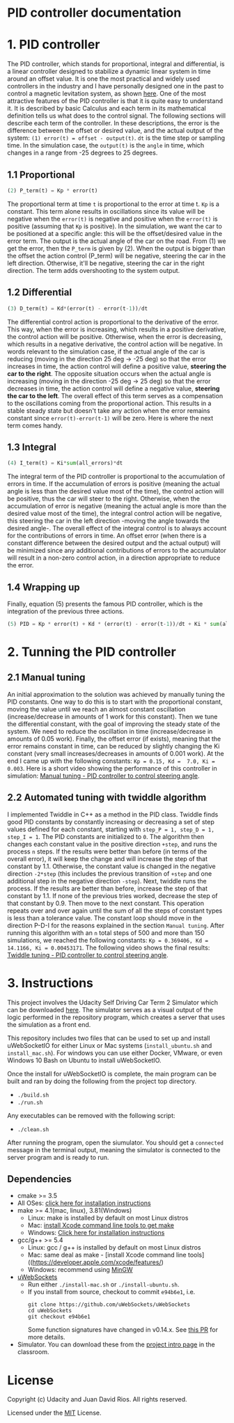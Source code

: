 # PID controller documentation

# 1. PID controller

The PID controller, which stands for proportional, integral and differential, is a linear controller designed to stabilize a dynamic linear system in time around an offset value. It is one the most practical and widely used controllers in the industry and I have personally designed one in the past to control a magnetic levitation system, as shown [here](https://juandarr.github.io/projects/maglev). One of the most attractive features of the PID controller is that it is quite easy to understand it. It is described by basic Calculus and each term in its mathematical definition tells us what does to the control signal. The following sections will describe each term of the controller. In these descriptions, the error is the difference between the offset or desired value, and the actual output of the system: `(1) error(t) = offset - output(t)`. `dt` is the time step or sampling time. In the simulation case, the `output(t)` is the `angle` in time, which changes in a range from -25 degrees to 25 degrees.

## 1.1 Proportional

```Python
(2) P_term(t) = Kp * error(t)
```
The proportional term at time `t` is proportional to the error at time t. `Kp` is a constant. This term alone results in oscillations since its value will be negative when the `error(t)` is negative and positive when the `error(t)` is positive (assuming that `Kp` is positive). In the simulation, we want the car to be positioned at a specific angle: this will be the offset/desired value in the error term. The output is the actual angle of the car on the road. From (1) we get the error, then the `P_term` is given by (2). When the output is bigger than the offset the action control (P_term) will be negative, steering the car in the left direction. Otherwise, it'll be negative, steering the car in the right direction. The term adds overshooting to the system output.

## 1.2 Differential

```Python
(3) D_term(t) = Kd*(error(t) - error(t-1))/dt
```
The differential control action is proportional to the derivative of the error. This way, when the error is increasing, which results in a positive derivative, the control action will be positive. Otherwise, when the error is decreasing, which results in a negative derivative, the control action will be negative. In words relevant to the simulation case, if the actual angle of the car is reducing (moving in the direction 25 deg -> -25 deg) so that the error increases in time, the action control will define a positive value, **steering the car to the right**. The opposite situation occurs when the actual angle is increasing (moving in the direction -25 deg -> 25 deg) so that the error decreases in time, the action control will define a negative value, **steering the car to the left**. The overall effect of this term serves as a compensation to the oscillations coming from the proportional action. This results in a stable steady state but doesn't take any action when the error remains constant since `error(t)-error(t-1)` will be zero. Here is where the next term comes handy. 

## 1.3 Integral

```Python
(4) I_term(t) = Ki*sum(all_errors)*dt
 ```
The integral term of the PID controller is proportional to the accumulation of errors in time. If the accumulation of errors is positive (meaning the actual angle is less than the desired value most of the time), the control action will be positive, thus the car will steer to the right. Otherwise, when the accumulation of error is negative (meaning the actual angle is more than the desired value most of the time), the integral control action will be negative, this steering the car in the left direction -moving the angle towards the desired angle-. The overall effect of the integral control is to always account for the contributions of errors in time. An offset error (when there is a constant difference between the desired output and the actual output) will be minimized since any additional contributions of errors to the accumulator will result in a non-zero control action, in a direction appropriate to reduce the error.

## 1.4 Wrapping up

Finally, equation (5) presents the famous PID controller, which is the integration of the previous three actions. 

```Python
(5) PID = Kp * error(t) + Kd * (error(t) - error(t-1))/dt + Ki * sum(all_errors)*dt
```

# 2. Tunning the PID controller

## 2.1 Manual tuning
An initial approximation to the solution was achieved by manually tuning the PID constants. One way to do this is to start with the proportional constant, moving the value until we reach an almost constant oscillation (increase/decrease in amounts of 1 work for this constant). Then we tune the differential constant, with the goal of improving the steady state of the system. We need to reduce the oscillation in time (increase/decrease in amounts of 0.05 work). Finally, the offset error (if exists), meaning that the error remains constant in time, can be reduced by slightly changing the Ki constant (very small increases/decreases in amounts of 0.001 work). At the end I came up with the following constants: `Kp = 0.15, Kd =  7.0, Ki = 0.003`. Here is a short video showing the performance of this controller in simulation: [Manual tuning - PID controller to control steering angle](https://youtu.be/aAup6fCuPtk).

## 2.2 Automated tuning with twiddle algorithm

I implemented Twiddle in C++ as a method in the PID class. Twiddle finds good PID constants by constantly increasing or decreasing a set of step values defined for each constant, starting with `step_P = 1, step_D = 1, step_I = 1`. The PID constants are initialized to `0`. The algorithm then changes each constant value in the positive direction `+step`, and runs the process `n` steps. If the results were better than before (in terms of the overall error), it will keep the change and will increase the step of that constant by 1.1. Otherwise, the constant value is changed in the negative direction `-2*step` (this includes the previous transition of `+step` and one additional step in the negative direction `-step`). Next, twiddle runs the process. If the results are better than before, increase the step of that constant by 1.1. If none of the previous tries worked, decrease the step of that constant by 0.9. Then move to the next constant. This operation repeats over and over again until the sum of all the steps of constant types is less than a tolerance value. The constant loop should move in the direction P-D-I for the reasons explained in the section `Manual tuning`.
After running this algorithm with an `n` total steps of 500 and more than 150 simulations, we reached the following constants: `Kp = 0.369406, Kd =  14.1166, Ki = 0.00453171`. 
The following video shows the final results: [Twiddle tuning - PID controller to control steering angle]().

# 3. Instructions 

This project involves the Udacity Self Driving Car  Term 2 Simulator which can be downloaded [here](https://github.com/udacity/self-driving-car-sim/releases/tag/v1.45). The simulator serves as a visual output of the logic performed in the repository program, which creates a server that uses the simulation as a front end. 

This repository includes two files that can be used to set up and install uWebSocketIO for either Linux or Mac systems (`install_ubuntu.sh` and `install_mac.sh`). For windows you can use either Docker, VMware, or even Windows 10 Bash on Ubuntu to install uWebSocketIO.

Once the install for uWebSocketIO is complete, the main program can be built and ran by doing the following from the project top directory.

- `./build.sh`
- `./run.sh`
 
 Any executables can be removed with the following script:

 - `./clean.sh`

After running the program, open the siumulator. You should get a `connected` message in the terminal output, meaning the simulator is connected to the server program and is ready to run. 

## Dependencies

* cmake >= 3.5
 * All OSes: [click here for installation instructions](https://cmake.org/install/)
* make >= 4.1(mac, linux), 3.81(Windows)
  * Linux: make is installed by default on most Linux distros
  * Mac: [install Xcode command line tools to get make](https://developer.apple.com/xcode/features/)
  * Windows: [Click here for installation instructions](http://gnuwin32.sourceforge.net/packages/make.htm)
* gcc/g++ >= 5.4
  * Linux: gcc / g++ is installed by default on most Linux distros
  * Mac: same deal as make - [install Xcode command line tools]((https://developer.apple.com/xcode/features/)
  * Windows: recommend using [MinGW](http://www.mingw.org/)
* [uWebSockets](https://github.com/uWebSockets/uWebSockets)
  * Run either `./install-mac.sh` or `./install-ubuntu.sh`.
  * If you install from source, checkout to commit `e94b6e1`, i.e.
    ```
    git clone https://github.com/uWebSockets/uWebSockets 
    cd uWebSockets
    git checkout e94b6e1
    ```
    Some function signatures have changed in v0.14.x. See [this PR](https://github.com/udacity/CarND-MPC-Project/pull/3) for more details.
* Simulator. You can download these from the [project intro page](https://github.com/udacity/self-driving-car-sim/releases) in the classroom.

# License

Copyright (c) Udacity and Juan David Rios. All rights reserved.

Licensed under the [MIT](https://github.com/juandarr/PID-controller/blob/master/LICENSE) License.